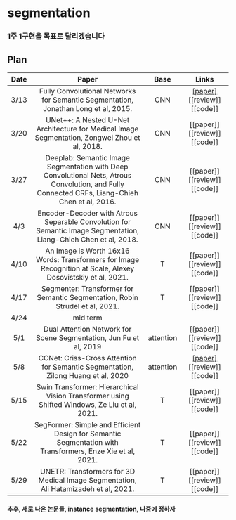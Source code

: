 # segmentation

### 1주 1구현을 목표로 달리겠습니다

## Plan
Date | Paper | Base | Links
:---: | :---: | :---: | :---:
3/13 | Fully Convolutional Networks for Semantic Segmentation, Jonathan Long et al, 2015. | CNN | [[paper]](https://www.cv-foundation.org/openaccess/content_cvpr_2015/papers/Long_Fully_Convolutional_Networks_2015_CVPR_paper.pdf) [[review]] [[code]] |
3/20 | UNet++: A Nested U-Net Architecture for Medical Image Segmentation, Zongwei Zhou et al, 2018. | CNN | [[paper]] [[review]] [[code]] |
3/27 | Deeplab: Semantic Image Segmentation with Deep Convolutional Nets, Atrous Convolution, and Fully Connected CRFs, Liang-Chieh Chen et al, 2016. | CNN | [[paper]] [[review]] [[code]] |
4/3 | Encoder-Decoder with Atrous Separable Convolution for Semantic Image Segmentation, Liang-Chieh Chen et al, 2018. | CNN | [[paper]] [[review]] [[code]] |
4/10 | An Image is Worth 16x16 Words: Transformers for Image Recognition at Scale, Alexey Dosovistskiy et al, 2021. | T | [[paper]] [[review]] [[code]] |
4/17 | Segmenter: Transformer for Semantic Segmentation, Robin Strudel et al, 2021. | T | [[paper]] [[review]] [[code]] |
4/24 | mid term |  | 
5/1 | Dual Attention Network for Scene Segmentation, Jun Fu et al, 2019 | attention | [[paper]] [[review]] [[code]] |
5/8 | CCNet: Criss-Cross Attention for Semantic Segmentation, Zilong Huang et al, 2020 | attention | [[paper]](https://arxiv.org/pdf/1811.11721.pdf) [[review]] [[code]]|
5/15 | Swin Transformer: Hierarchical Vision Transformer using Shifted Windows, Ze Liu et al, 2021. | T | [[paper]] [[review]] [[code]] |
5/22| SegFormer: Simple and Efficient Design for Semantic Segmentation with Transformers, Enze Xie et al, 2021. | T | [[paper]] [[review]] [[code]] |
5/29 | UNETR: Transformers for 3D Medical Image Segmentation, Ali Hatamizadeh et al, 2021. | T | [[paper]] [[review]] [[code]] |

#### 추후, 새로 나온 논문들, instance segmentation, 나중에 정하자 
